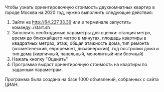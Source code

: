 Чтобы узнать ориентировочную стоимость двухкомнатных квартир в городе Москва на 2020 год, нужно выполнить следующие действия:
1. Зайти на http://64.227.33.39 или в терминале запустить команду:./start.sh
2. Заполнить необходимые параметры для оценки: станция метро, время до близжайшего метро в минутах, площадь квартиры в квадратных метрах, этаж, общая этажность дома, тип ремонта (косметический, евроремонт, дизайнерский), год постройки дома и тип дома (кирпичный, панельный, монолитный или блочный)  
3. Нажать кнопку "Оценить"
4. Программа выдаст ориентирочную стоимость на квартиры по заданным параметрам.

Программа была создана на базе 1000 объявлений, собранных с сайта ЦИАН.
